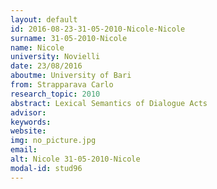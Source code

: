 ```yaml
---
layout: default 
id: 2016-08-23-31-05-2010-Nicole-Nicole
surname: 31-05-2010-Nicole
name: Nicole
university: Novielli
date: 23/08/2016
aboutme: University of Bari
from: Strapparava Carlo
research_topic: 2010
abstract: Lexical Semantics of Dialogue Acts
advisor: 
keywords: 
website: 
img: no_picture.jpg
email: 
alt: Nicole 31-05-2010-Nicole
modal-id: stud96
---
```

